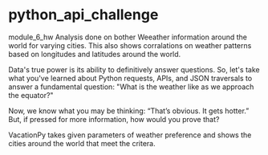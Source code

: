 # python_api_challenge
module_6_hw
Analysis done on bother Weeather information around the world for varying cities. This also shows corralations on weather patterns based on longitudes and latitudes around the world. 



Data's true power is its ability to definitively answer questions. So, let's take what you've learned about Python requests, APIs, and JSON traversals to answer a fundamental question: "What is the weather like as we approach the equator?"

Now, we know what you may be thinking: “That’s obvious. It gets hotter.” But, if pressed for more information, how would you prove that?



VacationPy takes given parameters of weather preference and shows the cities around the world that meet the critera. 
